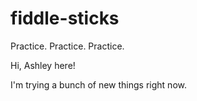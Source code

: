 # fiddle-sticks
Practice. Practice. Practice.

Hi, Ashley here!

I'm trying a bunch of new things right now.
